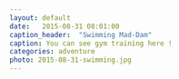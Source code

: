 ```yaml
---
layout: default
date:   2015-08-31 08:01:00
caption_header:  "Swimming Mad-Dam"
caption: You can see gym training here ! 
categories: adventure
photo: 2015-08-31-swimming.jpg
---
```

